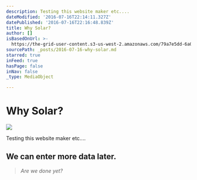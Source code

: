 ```yaml
---
description: Testing this website maker etc....
dateModified: '2016-07-16T22:14:11.327Z'
datePublished: '2016-07-16T22:16:48.839Z'
title: Why Solar?
author: []
isBasedOnUrl: >-
  https://the-grid-user-content.s3-us-west-2.amazonaws.com/79a7e5dd-6a0f-4f02-ab2d-f1dd6e93ab0e.png
sourcePath: _posts/2016-07-16-why-solar.md
starred: true
inFeed: true
hasPage: false
inNav: false
_type: MediaObject

---
```

# Why Solar?
![](https://the-grid-user-content.s3-us-west-2.amazonaws.com/9d64ed7e-2bbe-4a68-814c-ec31d6e9f852.jpg)

Testing this website maker etc....

## **We can enter more data later.**

> _Are we done yet?_